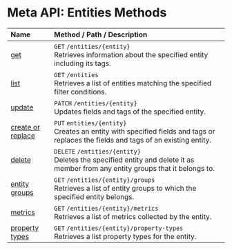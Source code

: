 # Meta API: Entities Methods

| **Name** | **Method** / **Path** / **Description** |
|:---|:---|
| [get](./get.md) | `GET` `/entities/{entity}` <br> Retrieves information about the specified entity including its tags. |
| [list](./list.md) | `GET` `/entities` <br> Retrieves a list of entities matching the specified filter conditions.|
| [update](./update.md) | `PATCH` `/entities/{entity}` <br> Updates fields and tags of the specified entity.|
| [create or replace](./create-or-replace.md) | `PUT` `entities/{entity}` <br> Creates an entity with specified fields and tags or replaces the fields and tags of an existing entity.|
| [delete](./delete.md) | `DELETE` `/entities/{entity}` <br> Deletes the specified entity and delete it as member from any entity groups that it belongs to.|
| [entity groups](./entity-groups.md) | `GET` `/entities/{entity}/groups` <br> Retrieves a list of entity groups to which the specified entity belongs. |
| [metrics](./metrics.md) | `GET` `/entities/{entity}/metrics` <br> Retrieves a list of metrics collected by the entity.|
| [property types](./property-types.md) | `GET` `/entities/{entity}/property-types` <br> Retrieves a list property types for the entity.|